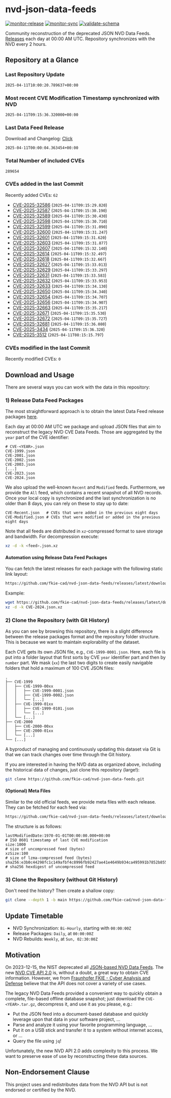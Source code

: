 # nvd-json-data-feeds

[![monitor-release](https://github.com/fkie-cad/nvd-json-data-feeds/actions/workflows/monitor_release.yml/badge.svg)](https://github.com/fkie-cad/nvd-json-data-feeds/actions/workflows/monitor_release.yml)
[![monitor-sync](https://github.com/fkie-cad/nvd-json-data-feeds/actions/workflows/monitor_sync.yml/badge.svg)](https://github.com/fkie-cad/nvd-json-data-feeds/actions/workflows/monitor_sync.yml)
[![validate-schema](https://github.com/fkie-cad/nvd-json-data-feeds/actions/workflows/validate_schema.yml/badge.svg)](https://github.com/fkie-cad/nvd-json-data-feeds/actions/workflows/validate_schema.yml)

Community reconstruction of the deprecated JSON NVD Data Feeds.
[Releases](https://github.com/fkie-cad/nvd-json-data-feeds/releases/latest) each day at 00:00 AM UTC.
Repository synchronizes with the NVD every 2 hours.

## Repository at a Glance

### Last Repository Update

```plain
2025-04-11T10:00:20.789637+00:00
```

### Most recent CVE Modification Timestamp synchronized with NVD

```plain
2025-04-11T09:15:36.320000+00:00
```

### Last Data Feed Release

Download and Changelog: [Click](https://github.com/fkie-cad/nvd-json-data-feeds/releases/latest)

```plain
2025-04-11T00:00:04.363454+00:00
```

### Total Number of included CVEs

```plain
289654
```

### CVEs added in the last Commit

Recently added CVEs: `62`

- [CVE-2025-32586](CVE-2025/CVE-2025-325xx/CVE-2025-32586.json) (`2025-04-11T09:15:29.820`)
- [CVE-2025-32587](CVE-2025/CVE-2025-325xx/CVE-2025-32587.json) (`2025-04-11T09:15:30.190`)
- [CVE-2025-32589](CVE-2025/CVE-2025-325xx/CVE-2025-32589.json) (`2025-04-11T09:15:30.430`)
- [CVE-2025-32598](CVE-2025/CVE-2025-325xx/CVE-2025-32598.json) (`2025-04-11T09:15:30.710`)
- [CVE-2025-32599](CVE-2025/CVE-2025-325xx/CVE-2025-32599.json) (`2025-04-11T09:15:31.090`)
- [CVE-2025-32600](CVE-2025/CVE-2025-326xx/CVE-2025-32600.json) (`2025-04-11T09:15:31.247`)
- [CVE-2025-32601](CVE-2025/CVE-2025-326xx/CVE-2025-32601.json) (`2025-04-11T09:15:31.620`)
- [CVE-2025-32603](CVE-2025/CVE-2025-326xx/CVE-2025-32603.json) (`2025-04-11T09:15:31.877`)
- [CVE-2025-32607](CVE-2025/CVE-2025-326xx/CVE-2025-32607.json) (`2025-04-11T09:15:32.140`)
- [CVE-2025-32614](CVE-2025/CVE-2025-326xx/CVE-2025-32614.json) (`2025-04-11T09:15:32.497`)
- [CVE-2025-32618](CVE-2025/CVE-2025-326xx/CVE-2025-32618.json) (`2025-04-11T09:15:32.667`)
- [CVE-2025-32627](CVE-2025/CVE-2025-326xx/CVE-2025-32627.json) (`2025-04-11T09:15:33.013`)
- [CVE-2025-32629](CVE-2025/CVE-2025-326xx/CVE-2025-32629.json) (`2025-04-11T09:15:33.297`)
- [CVE-2025-32631](CVE-2025/CVE-2025-326xx/CVE-2025-32631.json) (`2025-04-11T09:15:33.583`)
- [CVE-2025-32632](CVE-2025/CVE-2025-326xx/CVE-2025-32632.json) (`2025-04-11T09:15:33.953`)
- [CVE-2025-32633](CVE-2025/CVE-2025-326xx/CVE-2025-32633.json) (`2025-04-11T09:15:34.130`)
- [CVE-2025-32650](CVE-2025/CVE-2025-326xx/CVE-2025-32650.json) (`2025-04-11T09:15:34.340`)
- [CVE-2025-32654](CVE-2025/CVE-2025-326xx/CVE-2025-32654.json) (`2025-04-11T09:15:34.707`)
- [CVE-2025-32656](CVE-2025/CVE-2025-326xx/CVE-2025-32656.json) (`2025-04-11T09:15:34.907`)
- [CVE-2025-32663](CVE-2025/CVE-2025-326xx/CVE-2025-32663.json) (`2025-04-11T09:15:35.217`)
- [CVE-2025-32671](CVE-2025/CVE-2025-326xx/CVE-2025-32671.json) (`2025-04-11T09:15:35.530`)
- [CVE-2025-32672](CVE-2025/CVE-2025-326xx/CVE-2025-32672.json) (`2025-04-11T09:15:35.727`)
- [CVE-2025-32681](CVE-2025/CVE-2025-326xx/CVE-2025-32681.json) (`2025-04-11T09:15:36.080`)
- [CVE-2025-3434](CVE-2025/CVE-2025-34xx/CVE-2025-3434.json) (`2025-04-11T09:15:36.320`)
- [CVE-2025-3512](CVE-2025/CVE-2025-35xx/CVE-2025-3512.json) (`2025-04-11T08:15:15.797`)


### CVEs modified in the last Commit

Recently modified CVEs: `0`



## Download and Usage

There are several ways you can work with the data in this repository:

### 1) Release Data Feed Packages

The most straightforward approach is to obtain the latest Data Feed release packages [here](https://github.com/fkie-cad/nvd-json-data-feeds/releases/latest).

Each day at 00:00 AM UTC we package and upload JSON files that aim to reconstruct the legacy NVD CVE Data Feeds.
Those are aggregated by the `year` part of the CVE identifier:

```
# CVE-<YEAR>.json
CVE-1999.json
CVE-2001.json
CVE-2002.json
CVE-2003.json
[...]
CVE-2023.json
CVE-2024.json
```

We also upload the well-known `Recent` and `Modified` feeds.
Furthermore, we provide the `All` feed, which contains a recent snapshot of all NVD records.
Once your local copy is synchronized and the last synchronization is no older than 8 days, you can rely on these to stay up to date:

```plain
CVE-Recent.json   # CVEs that were added in the previous eight days
CVE-Modified.json # CVEs that were modified or added in the previous eight days
```

Note that all feeds are distributed in `xz`-compressed format to save storage and bandwidth.
For decompression execute:

```sh
xz -d -k <feed>.json.xz
```

#### Automation using Release Data Feed Packages

You can fetch the latest releases for each package with the following static link layout:

```sh
https://github.com/fkie-cad/nvd-json-data-feeds/releases/latest/download/CVE-<YEAR>.json.xz
```

Example:

```sh
wget https://github.com/fkie-cad/nvd-json-data-feeds/releases/latest/download/CVE-2024.json.xz
xz -d -k CVE-2024.json.xz
```

### 2) Clone the Repository (with Git History)

As you can see by browsing this repository, there is a slight difference between the release packages format and the repository folder structure.
This is because we want to maintain explorability of the dataset.

Each CVE gets its own JSON file, e.g., `CVE-1999-0001.json`.
Here, each file is put into a folder layout that first sorts by CVE `year` identifier part and then by `number` part.
We mask (`xx`) the last two digits to create easily navigable folders that hold a maximum of 100 CVE JSON files:

```plain
.
├── CVE-1999
│   ├── CVE-1999-00xx
│   │   ├── CVE-1999-0001.json
│   │   ├── CVE-1999-0002.json
│   │   └── [...]
│   ├── CVE-1999-01xx
│   │   ├── CVE-1999-0101.json
│   │   └── [...]
│   └── [...]
├── CVE-2000
│   ├── CVE-2000-00xx
│   ├── CVE-2000-01xx
│   └── [...]
└── [...]
```

A byproduct of managing and continuously updating this dataset via Git is that we can track changes over time through the Git history.

If you are interested in having the NVD data as organized above, including the historical data of changes, just clone this repository (large!):

```sh
git clone https://github.com/fkie-cad/nvd-json-data-feeds.git
```

#### (Optional) Meta Files

Similar to the old official feeds, we provide meta files with each release. They can be fetched for each feed via:

```sh
https://github.com/fkie-cad/nvd-json-data-feeds/releases/latest/download/CVE-<YEAR>.meta
```

The structure is as follows:

```plain
lastModifiedDate:1970-01-01T00:00:00.000+00:00                          # ISO 8601 timestamp of last CVE modification
size:1000                                                               # size of uncompressed feed (bytes)
xzSize:100                                                              # size of lzma-compressed feed (bytes)
sha256:e3b0c44298fc1c149afbf4c8996fb92427ae41e4649b934ca495991b7852b855 # sha256 hexdigest of uncompressed feed
```

### 3) Clone the Repository (without Git History)

Don't need the history? Then create a shallow copy:

```sh
git clone --depth 1 -b main https://github.com/fkie-cad/nvd-json-data-feeds.git
```


## Update Timetable

* NVD Synchronization: `Bi-Hourly`, starting with `00:00:00Z`
* Release Packages: `Daily`, at `00:00:00Z`
* NVD Rebuilds: `Weekly`, at `Sun, 02:30:00Z`


## Motivation

On 2023-12-15, the NIST deprecated all [JSON-based NVD Data Feeds](https://nvd.nist.gov/vuln/data-feeds#divRetirementBanner-1).
The new [NVD CVE API 2.0](https://nvd.nist.gov/developers/vulnerabilities) is, without a doubt, a great way to obtain CVE information.
However, we from [Fraunhofer FKIE - Cyber Analysis and Defense](https://www.fkie.fraunhofer.de/en/departments/cad.html) believe that the API does not cover a variety of use cases.

The legacy NVD Data Feeds provided a convenient way to quickly obtain a complete, file-based offline database snapshot; just download the `CVE-<YEAR>.tar.gz`, decompress it, and use it as you please, e.g.:

- Put the JSON feed into a document-based database and quickly leverage upon that data in your software project, ...
- Parse and analyze it using your favorite programming language, ...
- Put it on a USB stick and transfer it to a system without internet access, or ...
- Query the file using `jq`!

Unfortunately, the new NVD API 2.0 adds complexity to this process.
We want to preserve ease of use by reconstructing these data sources.

## Non-Endorsement Clause

This project uses and redistributes data from the NVD API but is not endorsed or certified by the NVD.